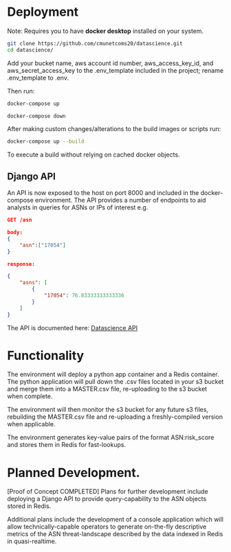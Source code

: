 # Deployment

Note: Requires you to have **docker desktop** installed on your system.

```bash
git clone https://github.com/cmunetcoms20/datascience.git
cd datascience/
```
Add your bucket name, aws account id number, aws_access_key_id, and aws_secret_access_key to the .env_template included in the project; rename .env_template to .env. 

Then run:  

```bash
docker-compose up
```

```bash
docker-compose down
```

After making custom changes/alterations to the build images or scripts run:  
```bash 
docker-compose up --build
```
To execute a build without relying on cached docker objects.  

## Django API

An API is now exposed to the host on port 8000 and included in the docker-compose environment. The API provides a number of endpoints to aid analysts in queries for ASNs or IPs of interest e.g.  

```json
GET /asn

body:
{
	"asn":["17054"]
}

response:  

{
    "asns": [
        {
            "17054": 76.83333333333336
        }
    ]
}
```

The API is documented here: [Datascience API](https://github.com/cmunetcoms20/datascience/wiki/API)  

# Functionality

The environment will deploy a python app container and a Redis container. The python application will pull down the .csv files located in your s3 bucket and merge them into a MASTER.csv file, re-uploading to the s3 bucket when complete.  

The environment will then monitor the s3 bucket for any future s3 files, rebuilding the MASTER.csv file and re-uploading a freshly-compiled version when applicable. 

The environment generates key-value pairs of the format ASN:risk_score and stores them in Redis for fast-lookups. 

# Planned Development. 

[Proof of Concept COMPLETED] Plans for further development include deploying a Django API to provide query-capability to the ASN objects stored in Redis. 

Additional plans include the development of a console application which will allow technically-capable operators to generate on-the-fly descriptive metrics of the ASN threat-landscape described by the data indexed in Redis in quasi-realtime.  





